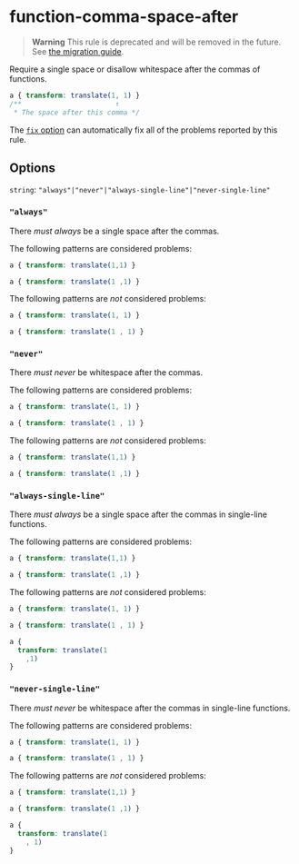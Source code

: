 # function-comma-space-after

> **Warning** This rule is deprecated and will be removed in the future. See [the migration guide](https://github.com/stylelint/stylelint/tree/15.10.1/docsmigration-guideto-15.md).

Require a single space or disallow whitespace after the commas of functions.

<!-- prettier-ignore -->
```css
a { transform: translate(1, 1) }
/**                       ↑
 * The space after this comma */
```

The [`fix` option](https://github.com/stylelint/stylelint/tree/15.10.1/docsuser-guideoptions.md#fix) can automatically fix all of the problems reported by this rule.

## Options

`string`: `"always"|"never"|"always-single-line"|"never-single-line"`

### `"always"`

There _must always_ be a single space after the commas.

The following patterns are considered problems:

<!-- prettier-ignore -->
```css
a { transform: translate(1,1) }
```

<!-- prettier-ignore -->
```css
a { transform: translate(1 ,1) }
```

The following patterns are _not_ considered problems:

<!-- prettier-ignore -->
```css
a { transform: translate(1, 1) }
```

<!-- prettier-ignore -->
```css
a { transform: translate(1 , 1) }
```

### `"never"`

There _must never_ be whitespace after the commas.

The following patterns are considered problems:

<!-- prettier-ignore -->
```css
a { transform: translate(1, 1) }
```

<!-- prettier-ignore -->
```css
a { transform: translate(1 , 1) }
```

The following patterns are _not_ considered problems:

<!-- prettier-ignore -->
```css
a { transform: translate(1,1) }
```

<!-- prettier-ignore -->
```css
a { transform: translate(1 ,1) }
```

### `"always-single-line"`

There _must always_ be a single space after the commas in single-line functions.

The following patterns are considered problems:

<!-- prettier-ignore -->
```css
a { transform: translate(1,1) }
```

<!-- prettier-ignore -->
```css
a { transform: translate(1 ,1) }
```

The following patterns are _not_ considered problems:

<!-- prettier-ignore -->
```css
a { transform: translate(1, 1) }
```

<!-- prettier-ignore -->
```css
a { transform: translate(1 , 1) }
```

<!-- prettier-ignore -->
```css
a {
  transform: translate(1
    ,1)
}
```

### `"never-single-line"`

There _must never_ be whitespace after the commas in single-line functions.

The following patterns are considered problems:

<!-- prettier-ignore -->
```css
a { transform: translate(1, 1) }
```

<!-- prettier-ignore -->
```css
a { transform: translate(1 , 1) }
```

The following patterns are _not_ considered problems:

<!-- prettier-ignore -->
```css
a { transform: translate(1,1) }
```

<!-- prettier-ignore -->
```css
a { transform: translate(1 ,1) }
```

<!-- prettier-ignore -->
```css
a {
  transform: translate(1
    , 1)
}
```
